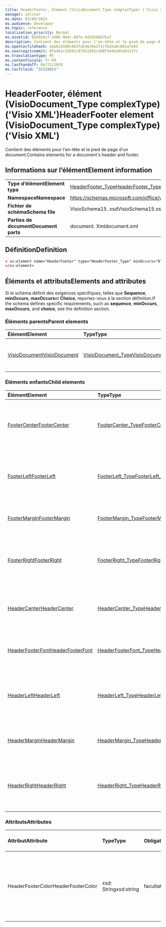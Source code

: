 ```yaml
---
title: HeaderFooter, élément (VisioDocument_Type complexType) ('Visio XML')
manager: soliver
ms.date: 03/09/2015
ms.audience: Developer
ms.topic: reference
localization_priority: Normal
ms.assetid: 026926cf-3d0b-984c-897e-9d28346b7ba7
description: Contient des éléments pour l'en-tête et le pied de page d'un document.
ms.openlocfilehash: eabb19100c4b37a546c0a271cfba5a0c865a7e83
ms.sourcegitcommit: 8fe462c32b91c87911942c188f3445e85a54137c
ms.translationtype: MT
ms.contentlocale: fr-FR
ms.lasthandoff: 04/23/2019
ms.locfileid: "32319025"
---
```

# <a name="headerfooter-element-visiodocumenttype-complextype-visio-xml"></a><span data-ttu-id="7ce58-103">HeaderFooter, élément (VisioDocument_Type complexType) ('Visio XML')</span><span class="sxs-lookup"><span data-stu-id="7ce58-103">HeaderFooter element (VisioDocument_Type complexType) ('Visio XML')</span></span>

<span data-ttu-id="7ce58-104">Contient des éléments pour l'en-tête et le pied de page d'un document.</span><span class="sxs-lookup"><span data-stu-id="7ce58-104">Contains elements for a document's header and footer.</span></span>
  
## <a name="element-information"></a><span data-ttu-id="7ce58-105">Informations sur l’élément</span><span class="sxs-lookup"><span data-stu-id="7ce58-105">Element information</span></span>

|||
|:-----|:-----|
|<span data-ttu-id="7ce58-106">**Type d’élément**</span><span class="sxs-lookup"><span data-stu-id="7ce58-106">**Element type**</span></span> <br/> |[<span data-ttu-id="7ce58-107">HeaderFooter_Type</span><span class="sxs-lookup"><span data-stu-id="7ce58-107">HeaderFooter_Type</span></span>](headerfooter_type-complextypevisio-xml.md) <br/> |
|<span data-ttu-id="7ce58-108">**Namespace**</span><span class="sxs-lookup"><span data-stu-id="7ce58-108">**Namespace**</span></span> <br/> |https://schemas.microsoft.com/office/visio/2012/main  <br/> |
|<span data-ttu-id="7ce58-109">**Fichier de schéma**</span><span class="sxs-lookup"><span data-stu-id="7ce58-109">**Schema file**</span></span> <br/> |<span data-ttu-id="7ce58-110">VisioSchema15. xsd</span><span class="sxs-lookup"><span data-stu-id="7ce58-110">VisioSchema15.xsd</span></span>  <br/> |
|<span data-ttu-id="7ce58-111">**Parties de document**</span><span class="sxs-lookup"><span data-stu-id="7ce58-111">**Document parts**</span></span> <br/> |<span data-ttu-id="7ce58-112">document. Xml</span><span class="sxs-lookup"><span data-stu-id="7ce58-112">document.xml</span></span>  <br/> |
   
## <a name="definition"></a><span data-ttu-id="7ce58-113">Définition</span><span class="sxs-lookup"><span data-stu-id="7ce58-113">Definition</span></span>

```XML
< xs:element name="HeaderFooter" type="HeaderFooter_Type" minOccurs="0" maxOccurs="1" >
</xs:element>
```

## <a name="elements-and-attributes"></a><span data-ttu-id="7ce58-114">Éléments et attributs</span><span class="sxs-lookup"><span data-stu-id="7ce58-114">Elements and attributes</span></span>

<span data-ttu-id="7ce58-115">Si le schéma définit des exigences spécifiques, telles que **Sequence**, **minOccurs**, **maxOccurs**et **Choice**, reportez-vous à la section définition.</span><span class="sxs-lookup"><span data-stu-id="7ce58-115">If the schema defines specific requirements, such as **sequence**, **minOccurs**, **maxOccurs**, and **choice**, see the definition section.</span></span> 
  
### <a name="parent-elements"></a><span data-ttu-id="7ce58-116">Éléments parents</span><span class="sxs-lookup"><span data-stu-id="7ce58-116">Parent elements</span></span>

|<span data-ttu-id="7ce58-117">**Élément**</span><span class="sxs-lookup"><span data-stu-id="7ce58-117">**Element**</span></span>|<span data-ttu-id="7ce58-118">**Type**</span><span class="sxs-lookup"><span data-stu-id="7ce58-118">**Type**</span></span>|<span data-ttu-id="7ce58-119">**Description**</span><span class="sxs-lookup"><span data-stu-id="7ce58-119">**Description**</span></span>|
|:-----|:-----|:-----|
|[<span data-ttu-id="7ce58-120">VisioDocument</span><span class="sxs-lookup"><span data-stu-id="7ce58-120">VisioDocument</span></span>](visiodocument-elementvisio-xml.md) <br/> |[<span data-ttu-id="7ce58-121">VisioDocument_Type</span><span class="sxs-lookup"><span data-stu-id="7ce58-121">VisioDocument_Type</span></span>](visiodocument_type-complextypevisio-xml.md) <br/> |<span data-ttu-id="7ce58-122">Élément racine d'un document Microsoft Visio.</span><span class="sxs-lookup"><span data-stu-id="7ce58-122">The root element of a Microsoft Visio document.</span></span>  <br/> |
   
### <a name="child-elements"></a><span data-ttu-id="7ce58-123">Éléments enfants</span><span class="sxs-lookup"><span data-stu-id="7ce58-123">Child elements</span></span>

|<span data-ttu-id="7ce58-124">**Élément**</span><span class="sxs-lookup"><span data-stu-id="7ce58-124">**Element**</span></span>|<span data-ttu-id="7ce58-125">**Type**</span><span class="sxs-lookup"><span data-stu-id="7ce58-125">**Type**</span></span>|<span data-ttu-id="7ce58-126">**Description**</span><span class="sxs-lookup"><span data-stu-id="7ce58-126">**Description**</span></span>|
|:-----|:-----|:-----|
|[<span data-ttu-id="7ce58-127">FooterCenter</span><span class="sxs-lookup"><span data-stu-id="7ce58-127">FooterCenter</span></span>](footercenter-element-headerfooter_type-complextypevisio-xml.md) <br/> |[<span data-ttu-id="7ce58-128">FooterCenter_Type</span><span class="sxs-lookup"><span data-stu-id="7ce58-128">FooterCenter_Type</span></span>](footercenter_type-complextypevisio-xml.md) <br/> |<span data-ttu-id="7ce58-129">Contient la chaîne de texte qui apparaît dans la partie centrale du pied de page d'un document.</span><span class="sxs-lookup"><span data-stu-id="7ce58-129">Contains the text string that appears in the center portion of a document's footer.</span></span>  <br/> |
|[<span data-ttu-id="7ce58-130">FooterLeft</span><span class="sxs-lookup"><span data-stu-id="7ce58-130">FooterLeft</span></span>](footerleft-element-headerfooter_type-complextypevisio-xml.md) <br/> |[<span data-ttu-id="7ce58-131">FooterLeft_Type</span><span class="sxs-lookup"><span data-stu-id="7ce58-131">FooterLeft_Type</span></span>](footerleft_type-complextypevisio-xml.md) <br/> |<span data-ttu-id="7ce58-132">Contient la chaîne de texte qui apparaît dans la partie gauche du pied de page d'un document.</span><span class="sxs-lookup"><span data-stu-id="7ce58-132">Contains the text string that appears in the left portion of a document's footer.</span></span>  <br/> |
|[<span data-ttu-id="7ce58-133">FooterMargin</span><span class="sxs-lookup"><span data-stu-id="7ce58-133">FooterMargin</span></span>](footermargin-element-headerfooter_type-complextypevisio-xml.md) <br/> |[<span data-ttu-id="7ce58-134">FooterMargin_Type</span><span class="sxs-lookup"><span data-stu-id="7ce58-134">FooterMargin_Type</span></span>](footermargin_type-complextypevisio-xml.md) <br/> |<span data-ttu-id="7ce58-135">Spécifie la marge du pied de page d'un document.</span><span class="sxs-lookup"><span data-stu-id="7ce58-135">Specifies the margin of a document's footer.</span></span>  <br/> |
|[<span data-ttu-id="7ce58-136">FooterRight</span><span class="sxs-lookup"><span data-stu-id="7ce58-136">FooterRight</span></span>](footerright-element-headerfooter_type-complextypevisio-xml.md) <br/> |[<span data-ttu-id="7ce58-137">FooterRight_Type</span><span class="sxs-lookup"><span data-stu-id="7ce58-137">FooterRight_Type</span></span>](footerright_type-complextypevisio-xml.md) <br/> |<span data-ttu-id="7ce58-138">Contient la chaîne de texte qui apparaît dans la partie droite du pied de page d'un document.</span><span class="sxs-lookup"><span data-stu-id="7ce58-138">Contains the text string that appears in the right portion of a document's footer.</span></span>  <br/> |
|[<span data-ttu-id="7ce58-139">HeaderCenter</span><span class="sxs-lookup"><span data-stu-id="7ce58-139">HeaderCenter</span></span>](headercenter-element-headerfooter_type-complextypevisio-xml.md) <br/> |[<span data-ttu-id="7ce58-140">HeaderCenter_Type</span><span class="sxs-lookup"><span data-stu-id="7ce58-140">HeaderCenter_Type</span></span>](headercenter_type-complextypevisio-xml.md) <br/> |<span data-ttu-id="7ce58-141">Contient la chaîne de texte qui apparaît au centre de l’en-tête d’un document.</span><span class="sxs-lookup"><span data-stu-id="7ce58-141">Contains the text string that appears in the center portion of a document's header.</span></span>  <br/> |
|[<span data-ttu-id="7ce58-142">HeaderFooterFont</span><span class="sxs-lookup"><span data-stu-id="7ce58-142">HeaderFooterFont</span></span>](headerfooterfont-element-headerfooter_type-complextypevisio-xml.md) <br/> |[<span data-ttu-id="7ce58-143">HeaderFooterFont_Type</span><span class="sxs-lookup"><span data-stu-id="7ce58-143">HeaderFooterFont_Type</span></span>](headerfooterfont_type-complextypevisio-xml.md) <br/> |<span data-ttu-id="7ce58-144">Spécifie la police utilisée pour le texte de l’en-tête et du pied de page.</span><span class="sxs-lookup"><span data-stu-id="7ce58-144">Specifies the font used for the header and footer text.</span></span>  <br/> |
|[<span data-ttu-id="7ce58-145">HeaderLeft</span><span class="sxs-lookup"><span data-stu-id="7ce58-145">HeaderLeft</span></span>](headerleft-element-headerfooter_type-complextypevisio-xml.md) <br/> |[<span data-ttu-id="7ce58-146">HeaderLeft_Type</span><span class="sxs-lookup"><span data-stu-id="7ce58-146">HeaderLeft_Type</span></span>](headerleft_type-complextypevisio-xml.md) <br/> |<span data-ttu-id="7ce58-147">Contient la chaîne de texte qui apparaît dans la partie gauche de l'en-tête d'un document.</span><span class="sxs-lookup"><span data-stu-id="7ce58-147">Contains the text string that appears in the left portion of a document's header.</span></span>  <br/> |
|[<span data-ttu-id="7ce58-148">HeaderMargin</span><span class="sxs-lookup"><span data-stu-id="7ce58-148">HeaderMargin</span></span>](headermargin-element-headerfooter_type-complextypevisio-xml.md) <br/> |[<span data-ttu-id="7ce58-149">HeaderMargin_Type</span><span class="sxs-lookup"><span data-stu-id="7ce58-149">HeaderMargin_Type</span></span>](headermargin_type-complextypevisio-xml.md) <br/> |<span data-ttu-id="7ce58-150">Cette énumération spécifie la marge de l'en-tête d'un document.</span><span class="sxs-lookup"><span data-stu-id="7ce58-150">Specifies the margin of a document's header.</span></span>  <br/> |
|[<span data-ttu-id="7ce58-151">HeaderRight</span><span class="sxs-lookup"><span data-stu-id="7ce58-151">HeaderRight</span></span>](headerright-element-headerfooter_type-complextypevisio-xml.md) <br/> |[<span data-ttu-id="7ce58-152">HeaderRight_Type</span><span class="sxs-lookup"><span data-stu-id="7ce58-152">HeaderRight_Type</span></span>](headerright_type-complextypevisio-xml.md) <br/> |<span data-ttu-id="7ce58-153">Contient la chaîne de texte qui apparaît dans la partie droite de l'en-tête d'un document.</span><span class="sxs-lookup"><span data-stu-id="7ce58-153">Contains the text string that appears in the right portion of a document's header.</span></span>  <br/> |
   
### <a name="attributes"></a><span data-ttu-id="7ce58-154">Attributs</span><span class="sxs-lookup"><span data-stu-id="7ce58-154">Attributes</span></span>

|<span data-ttu-id="7ce58-155">**Attribut**</span><span class="sxs-lookup"><span data-stu-id="7ce58-155">**Attribute**</span></span>|<span data-ttu-id="7ce58-156">**Type**</span><span class="sxs-lookup"><span data-stu-id="7ce58-156">**Type**</span></span>|<span data-ttu-id="7ce58-157">**Obligatoire**</span><span class="sxs-lookup"><span data-stu-id="7ce58-157">**Required**</span></span>|<span data-ttu-id="7ce58-158">**Description**</span><span class="sxs-lookup"><span data-stu-id="7ce58-158">**Description**</span></span>|<span data-ttu-id="7ce58-159">**Valeurs possibles**</span><span class="sxs-lookup"><span data-stu-id="7ce58-159">**Possible values**</span></span>|
|:-----|:-----|:-----|:-----|:-----|
|<span data-ttu-id="7ce58-160">HeaderFooterColor</span><span class="sxs-lookup"><span data-stu-id="7ce58-160">HeaderFooterColor</span></span>  <br/> |<span data-ttu-id="7ce58-161">xsd: String</span><span class="sxs-lookup"><span data-stu-id="7ce58-161">xsd:string</span></span>  <br/> |<span data-ttu-id="7ce58-162">facultatif</span><span class="sxs-lookup"><span data-stu-id="7ce58-162">optional</span></span>  <br/> |<span data-ttu-id="7ce58-163">Valeur RVB de la couleur du texte de l'en-tête et du pied de page en notation hexadécimale; par exemple, #rrggbb.</span><span class="sxs-lookup"><span data-stu-id="7ce58-163">The RGB value of the text color for the header and footer in hexadecimal notation; for example, #rrggbb.</span></span>  <br/> |<span data-ttu-id="7ce58-164">Valeurs du type xsd: String.</span><span class="sxs-lookup"><span data-stu-id="7ce58-164">Values of the xsd:string type.</span></span>  <br/> |
   

